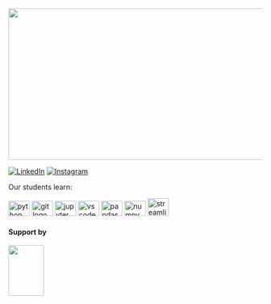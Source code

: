 
<div>
  <img src="https://github.com/cilab-ufersa/.github/blob/main/icon.png" width="650" height="300">
</div>

[![LinkedIn](https://img.shields.io/badge/linkedin-blue?style=for-the-badge&logo=linkedin&logoColor=white)](https://www.linkedin.com/company/cilab-ufersa/)
[![Instagram](https://img.shields.io/badge/instagram-FF5722?style=for-the-badge&logo=instagram&logoColor=white)](https://www.instagram.com/cilab.ufersa/)

Our students learn: 

<div align="left">
  <img src="https://cdn.jsdelivr.net/gh/devicons/devicon/icons/python/python-original.svg" height="30" width="42" alt="python logo"  />
  <img src="https://cdn.jsdelivr.net/gh/devicons/devicon/icons/git/git-original.svg" height="30" width="42" alt="git logo"  />
  <img src="https://cdn.jsdelivr.net/gh/devicons/devicon/icons/jupyter/jupyter-original.svg" height="30" width="42" alt="jupyter logo"  />
  <img src="https://cdn.jsdelivr.net/gh/devicons/devicon/icons/vscode/vscode-original.svg" height="30" width="42" alt="vscode logo"  />
  <img src="https://cdn.jsdelivr.net/gh/devicons/devicon/icons/pandas/pandas-original.svg" height="30" width="42" alt="pandas logo"  />
  <img src="https://cdn.jsdelivr.net/gh/devicons/devicon/icons/numpy/numpy-original.svg" height="30" width="42" alt="numpy logo"  />
  <img src="https://streamlit.io/images/brand/streamlit-logo-secondary-colormark-darktext.png" height="35" width="42" alt="streamlit logo"  />
  
</div>

#### Support by 
<div>

  <img src="https://github.com/roscibely/algorithms-and-data-structure/blob/main/Ufersa.png" width="70" height="100">
</div>
